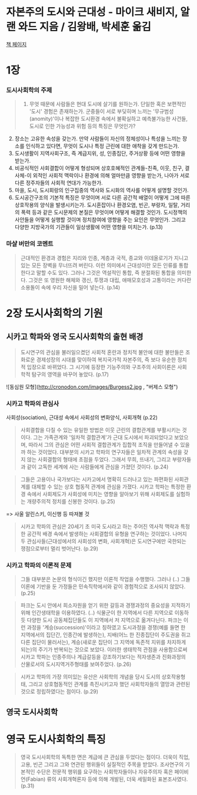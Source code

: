 자본주의 도시와 근대성 - 마이크 새비지, 알랜 와드 지음 / 김왕배, 박세훈 옮김
============================================================

[책 페이지](http://www.kyobobook.co.kr/product/detailViewKor.laf?ejkGb=KOR&mallGb=KOR&barcode=9788946045828&orderClick=LAG&Kc=)

# 1장

### 도시사회학의 주제

> 1. 무엇 때문에 사람들은 현대 도시에 살기를 원하는가. 단일한 혹은 보편적인 '도시' 경험은 존재하는가. 군중들이 서로 부딪히며 느끼는 '무규범성(anomity)'이나 복잡한 도시환경 속에서 불확실하고 예측불가능한 사건들, 도시로 인한 가능성과 위험 등의 특징은 무엇인가?
2. 장소는 고유한 속성을 갖는가. 만약 사람들이 자신의 정체성이나 특성을 느끼는 장소를 인식하고 있다면, 무엇이 도시나 특정 근린에 대한 애착을 갖게 만드는가.
3. 도시생활이 지역사회구조, 즉 계급지위, 성, 인종집단, 주거상황 등에 어떤 영향을 받는가.
4. 비공식적인 사회결합이 어떻게 형성되며 상호호혜적인 관계들-친족, 이웃, 친구, 결사체-이 외적인 사회적 맥락이나 환경에 의해 얼마만큼 영향을 받는가, 나아가 서로 다른 정주자들의 사회적 연대가 가능한가.
5. 마을, 도시, 도시회랑의 인구집중의 역사와 도시화의 역사를 어떻게 설명할 것인가.
6. 도시공간구조의 기본적 특징은 무엇이며 서로 다른 공간적 배열이 어떻게 그에 따른 상호작용의 양식을 발생시키는가.
도시혼잡이나 환경오염, 빈곤, 부랑자, 일탈, 거리의 폭력 등과 같은 도시문제의 본질은 무엇이며 어떻게 해결할 것인가.
도시정책의 사안들을 어떻게 실행할 것이며 정치참여에 영향을 주는 요인은 무엇인가. 그리고 다양한 지방국가의 기관들이 일상생활에 어떤 영향을 미치는가. (p.13)

### 마샬 버만의 코멘트

>근대적인 환경과 경험은 지리와 인종, 계층과 국적, 종교와 이데올로기가 지니고 있는 모든 장벽을 무너뜨려 버린다. 이런 의미에서 근대성이란 모든 인류를 통합한다고 말할 수도 있다. 그러나 그것은 역설적인 통합, 즉 분절화된 통합을 의미한다. 그것은 또 영원한 해체와 갱신, 투쟁과 대립, 애매모호성과 고통이라는 커다란 소용돌이 속에 우리 자신을 밀어 넣는다. (p.14)

# 2장 도시사회학의 기원

## 시카고 학파와 영국 도시사회학의 출현 배경

> 도시연구의 관심을 불러일으켰던 사회적 혼란과 정치적 불안에 대한 불만들은 조화로운 경제성장의 시대를 맞이하여 복지국가적 자본주의, 즉 보다 유순한 정치적 입장으로 바뀌었다. 그 시기에 등장한 기능주의와 구조주의 사회이론은 사회학적 탐구의 영역을 바꾸어 놓았다. (p.17)

![동심원 모형](http://cronodon.com/images/Burgess2.jpg , "버제스 모형")

### 시카고 학파의 관심사
사회성(sociation), 근대성 속에서 사회성의 변화양식, 사회개혁 (p.22)

> 사회결합을 다질 수 있는 유일한 방법은 이웃 근린의 결합관계를 부활시키는 것이다. 그는 가족관계와 '일차적 결합관계'가 근대 도시에서 파괴되었다고 보았으며, 따라서 그의 관심은 어떤 사회적 결합관계가 집합적 조직을 만들어낼 수 있을까 하는 것이었다. 대부분의 시카고 학파의 연구자들은 일차적 관계의 속성을 갖지 않는 사회결합의 형태에 초점을 두었다. 그래서 무희, 뜨내기, 그리고 부랑자들과 같이 고독한 세계에 사는 사람들에게 관심을 가졌던 것이다. (p.24)

> 그들은 고용이나 국가보다는 시카고에서 명확히 드러나고 있는 파편화된 사회관계를 대체할 수 있는 상호 협동적 관계에 관심을 가졌다. 시카고 학파는 특정한 환경 속에서 사회제도가 사회성에 미치는 영향을 알아보기 위해 사회제도를 실험하는 개량주의적 정치를 신봉한 것이다. (p.25)

=> 사울 알린스키, 이신행 등 따져볼 것

> 시카고 학파의 관심은 20세기 초 미국 도시라고 하는 주어진 역사적 맥락과 특정한 공간적 배경 속에서 발생하는 사회결합의 유형을 연구하는 것이었다. 나머지 두 관심사들(근대성에서의 사회성의 변화, 사회개혁)은 도시연구에만 국한되는 쟁점으로부터 멀리 벗어난다. (p.29)

### 시카고 학파의 이론적 문제
> 그들 대부분은 논문의 형식이긴 했지만 이론적 작업을 수행했다. 그러나 (..) 그들 이론에 기반을 둔 가정들은 민속직학에서와 같이 경험적으로 조사되지 않았다. (p.25)

> 파크는 도시 안에서 희소자원을 얻기 위한 갈등과 경쟁과정의 중요성을 지적하기 위해 인간생태학을 이용하였다. (..) 식물군이 한 지역에서 다른 지역으로 이동하듯 다양한 도시 공동체집단들도 이 지역에서 저 지역으로 옮겨다닌다. 파크는 이런 과정을 '계승(succession)'이라고 칭하였고 도시과정을 경쟁(예를 들면 한 지역에서의 집단간, 인종간에 발생하는), 지배(어느 한 진종집단이 주도권을 쥐고 다른 집단이 물러서는), 계승(새로운 집단이 그 지역에 독존적 지위를 차지하게 되는)의 주기가 반복되는 것으로 보았다. 이러한 생태학적 관점을 사용함으로써 시카고 학파는 인종주의나 계급갈등을 강조하기보다는 적자생존과 진화과정의 산물로서의 도시지역거주형태를 보여주었다. (p.26)

> 시카고 학파의 가장 의미있는 유산은 사회학의 개념을 당시 도시의 상호작용형태, 그리고 상호협동적인 관계를 촉진시키고자 했던 사회학자들의 열망과 관련된 것으로 정립하였다는 점이다. (p.29)

## 영국 도시사회학

# 영국 도시사회학의 특징
> 영국 도시사회학의 독특한 면은 계급에 큰 관심을 두었다는 점이다. 더욱이 직업, 고용, 빈곤 그리고 그와 연관된 행위들이 실질적인 주목을 받았다. 조사연구의 기본적인 수단은 전문적 행위를 요구하는 사회학자들이나 자유주의자 혹은 페이비언(Fabian) 류의 사회개혁론자 등에 의해 개발된, 더욱 세밀화된 표본조사였다. (p.31)
